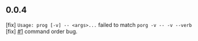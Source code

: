 ## 0.0.4

[fix] `Usage: prog [-v] -- <args>...` failed to match `porg -v -- -v --verb`
[fix] [#1](https://github.com/TylerTemp/docpie/issues/1) command order bug.
